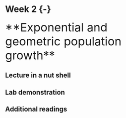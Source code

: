 # Week 2 {-} 
<div style = "font-size: 28pt"> **Exponential and geometric population growth**</div>

## Lecture in a nut shell




## Lab demonstration




## Additional readings
